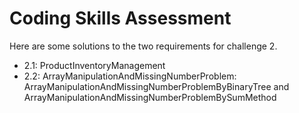 # Coding Skills Assessment
Here are some solutions to the two requirements for challenge 2.
* 2.1: ProductInventoryManagement
* 2.2: ArrayManipulationAndMissingNumberProblem: ArrayManipulationAndMissingNumberProblemByBinaryTree and ArrayManipulationAndMissingNumberProblemBySumMethod